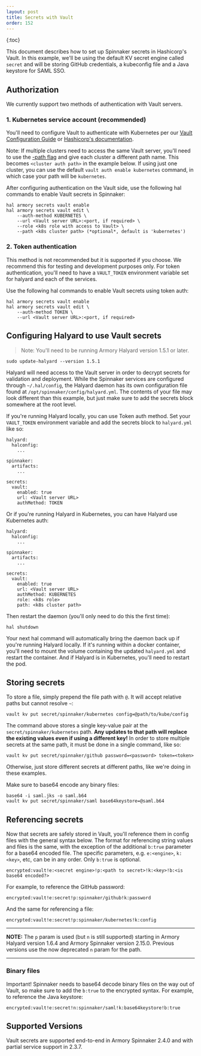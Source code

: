 ```yaml
---
layout: post
title: Secrets with Vault
order: 152
---
```


{:toc}


This document describes how to set up Spinnaker secrets in Hashicorp's Vault. In this example, we'll be using the default KV secret engine called `secret` and will be storing GitHub credentials, a kubeconfig file and a Java keystore for SAML SSO.

## Authorization

We currently support two methods of authentication with Vault servers.

### 1. Kubernetes service account (recommended)

You'll need to configure Vault to authenticate with Kubernetes per our [Vault Configuration Guide](/spinnaker-install-admin-guides/vault-configuration/) or [Hashicorp's documentation](https://www.vaultproject.io/docs/auth/kubernetes.html#configuration).

Note: If multiple clusters need to access the same Vault server, you'll need to use the [-path flag](https://www.vaultproject.io/docs/commands/auth/enable.html#usage) and give each cluster a different path name. This becomes `<cluster auth path>` in the example below. If using just one cluster, you can use the default `vault auth enable kubernetes` command, in which case your path will be `kubernetes`.

After configuring authentication on the Vault side, use the following hal commands to enable Vault secrets in Spinnaker:
```
hal armory secrets vault enable
hal armory secrets vault edit \
    --auth-method KUBERNETES \
    --url <Vault server URL>:<port, if required> \
    --role <k8s role with access to Vault> \
    --path <k8s cluster path> (*optional*, default is 'kubernetes')
```

### 2. Token authentication

This method is not recommended but it is supported if you choose. We recommend this for testing and development purposes only. For token authentication, you'll need to have a `VAULT_TOKEN` environment variable set for halyard and each of the services.

Use the following hal commands to enable Vault secrets using token auth:
```
hal armory secrets vault enable
hal armory secrets vault edit \
    --auth-method TOKEN \
    --url <Vault server URL>:<port, if required>
```

## Configuring Halyard to use Vault secrets
>Note: You'll need to be running Armory Halyard version 1.5.1 or later.
```
sudo update-halyard --version 1.5.1
``` 

Halyard will need access to the Vault server in order to decrypt secrets for validation and deployment. While the Spinnaker services are configured through `~/.hal/config`, the Halyard daemon has its own configuration file found at `/opt/spinnaker/config/halyard.yml`. The contents of your file may look different than this example, but just make sure to add the secrets block somewhere at the root level.

If you're running Halyard locally, you can use Token auth method. Set your `VAULT_TOKEN` environment variable and add the secrets block to `halyard.yml` like so:

```
halyard:
  halconfig:
    ...

spinnaker:
  artifacts:
    ...

secrets:
  vault:
    enabled: true
    url: <Vault server URL>
    authMethod: TOKEN
```
Or if you're running Halyard in Kubernetes, you can have Halyard use Kubernetes auth:
```
halyard:
  halconfig:
    ...

spinnaker:
  artifacts:
    ...

secrets:
  vault:
    enabled: true
    url: <Vault server URL>
    authMethod: KUBERNETES
    role: <k8s role>
    path: <k8s cluster path>
```
Then restart the daemon (you'll only need to do this the first time):
```
hal shutdown
```
Your next hal command will automatically bring the daemon back up if you're running Halyard locally. If it's running within a docker container, you'll need to mount the volume containing the updated `halyard.yml` and restart the container. And if Halyard is in Kubernetes, you'll need to restart the pod. 


## Storing secrets
To store a file, simply prepend the file path with `@`. It will accept relative paths but cannot resolve `~`: 

```
vault kv put secret/spinnaker/kubernetes config=@path/to/kube/config
```
The command above stores a single key-value pair at the `secret/spinnaker/kubernetes` path. **Any updates to that path will replace the existing values even if using a different key!** In order to store multiple secrets at the same path, it must be done in a single command, like so:
```
vault kv put secret/spinnaker/github password=<password> token=<token>
```
Otherwise, just store different secrets at different paths, like we're doing in these examples.

Make sure to base64 encode any binary files:
```
base64 -i saml.jks -o saml.b64
vault kv put secret/spinnaker/saml base64keystore=@saml.b64
```


## Referencing secrets

Now that secrets are safely stored in Vault, you'll reference them in config files with the general syntax below. The format for referencing string values and files is the same, with the exception of the additional `b:true` parameter for a base64 encoded file. The specific parameters, e.g. `e:<engine>`, `k:<key>`, etc, can be in any order. Only `b:true` is optional.

```
encrypted:vault!e:<secret engine>!p:<path to secret>!k:<key>!b:<is base64 encoded?>
``` 


For example, to reference the GitHub password:
```
encrypted:vault!e:secret!p:spinnaker/github!k:password
```

And the same for referencing a file:
```
encrypted:vault!e:secret!p:spinnaker/kubernetes!k:config
```

---
**NOTE:** The `p` param is used (but `n` is still supported) starting in Armory Halyard version 1.6.4 and Armory Spinnaker version 2.15.0. Previous versions use the now deprecated `n` param for the path. 

---

### Binary files

Important! Spinnaker needs to base64 decode binary files on the way out of Vault, so make sure to add the `b:true` to the encrypted syntax. For example, to reference the Java keystore:
```
encrypted:vault!e:secret!n:spinnaker/saml!k:base64keystore!b:true
```


## Supported Versions

Vault secrets are supported end-to-end in Armory Spinnaker 2.4.0 and with partial service support in 2.3.7.

